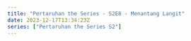 ```yaml
---
title: "Pertaruhan the Series - S2E8 - Menantang Langit"
date: 2023-12-17T13:34:23Z
series: ["Pertaruhan the Series S2"]
---
```



<mux-player stream-type="on-demand"
  src="https://kp3d-my.sharepoint.com/personal/ryoo_kp3d_onmicrosoft_com/_layouts/15/download.aspx?share=EQhzXZmEXARJnbu3XTbJBTgBCjfOA0NjqP3JTG_JCiFD_A" prefer-playback="mse" controls>
  </mux-player>
  
  
  <script src="https://cdn.jsdelivr.net/npm/@mux/mux-player"></script>
  
 <script type="application/ld+json">
 {
  "@context": "https://schema.org/",
  "@type": "VideoObject",
  "name": "Pertaruhan the Series - S2E8 - Menantang Langit",
  "contentUrl": "https://stream.mux.com/fWeUU00ASI12ENAk96NhYnbySmrP39HTaOpjmkMs02AcY.m3u8",
  "thumbnailUrl": "https://www.themoviedb.org/t/p/original/zwsJRRmVozVZ1tDs8buIs97pCqm.jpg?width=314&fit_mode=preserve&time=25",
  "uploadDate": "2023-12-17T13:34:23Z",
}

</script>